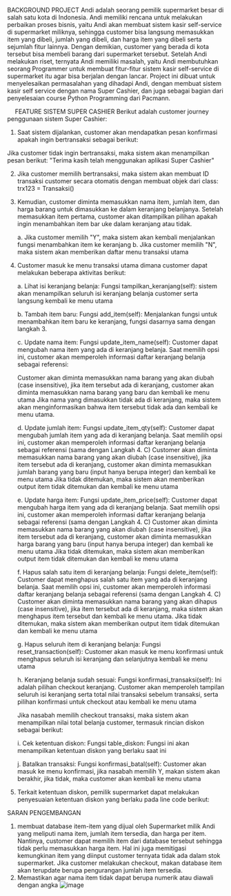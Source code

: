 BACKGROUND PROJECT
Andi adalah seorang pemilik supermarket besar di salah satu kota di Indonesia. Andi memiliki rencana untuk melakukan perbaikan proses bisnis, yaitu Andi akan membuat sistem kasir self-service di supermarket miliknya, sehingga customer bisa langsung memasukkan item yang dibeli, jumlah yang dibeli, dan harga item yang dibeli serta sejumlah fitur lainnya.
Dengan demikian, customer yang berada di kota tersebut bisa membeli barang dari supermarket tersebut. Setelah Andi melakukan riset, ternyata Andi memiliki masalah, yaitu Andi membutuhkan seorang Programmer untuk membuat fitur-fitur sistem kasir self-service di supermarket itu agar bisa berjalan dengan lancar.
Project ini dibuat untuk menyelesaikan permasalahan yang dihadapi Andi, dengan membuat sistem kasir self service dengan nama Super Cashier, dan juga sebagai bagian dari penyelesaian course Python Programming dari Pacmann.

 
FEATURE SISTEM SUPER CASHIER
Berikut adalah customer journey penggunaan sistem Super Cashier:
 
1.	Saat sistem dijalankan, customer akan mendapatkan pesan konfirmasi apakah ingin bertransaksi sebagai berikut:
 

 Jika customer tidak ingin bertransaksi, maka sistem akan menampilkan pesan berikut:
"Terima kasih telah menggunakan aplikasi Super Cashier"

2.	Jika customer memilih bertransaksi, maka sistem akan membuat ID transaksi customer secara otomatis dengan membuat objek dari class:
trx123 = Transaksi()

3.	Kemudian, customer diminta memasukkan nama item, jumlah item, dan harga barang untuk dimasukkan ke dalam keranjang belanjanya.
Setelah memasukkan item pertama, customer akan ditampilkan pilihan apakah ingin menambahkan item bar uke dalam keranjang atau tidak.
 
    a.	Jika customer memilih "Y", maka sistem akan kembali menjalankan fungsi menambahkan item ke keranjang
    b.	Jika customer memilih "N", maka sistem akan memberikan daftar menu transaksi utama

4.	Customer masuk ke menu transaksi utama dimana customer dapat melakukan beberapa aktivitas berikut:
 





    a.	Lihat isi keranjang belanja:
    Fungsi tampilkan_keranjang(self):
    sistem akan menampilkan seluruh isi keranjang belanja customer serta langsung kembali ke menu utama

    b.	Tambah item baru:
    Fungsi add_item(self):
    Menjalankan fungsi untuk menambahkan item baru ke keranjang, fungsi dasarnya sama dengan langkah 3.

    c.	Update nama item:
    Fungsi update_item_name(self):
    Customer dapat mengubah nama item yang ada di keranjang belanja. Saat memilih opsi ini, customer akan memperoleh informasi daftar keranjang belanja sebagai referensi:


    Customer akan diminta memasukkan nama barang yang akan diubah (case insensitive), jika item tersebut ada di keranjang, customer akan diminta memasukkan nama barang yang baru dan kembali ke menu utama
    Jika nama yang dimasukkan tidak ada di keranjang, maka sistem akan menginformasikan bahwa item tersebut tidak ada dan kembali ke menu utama.

    d.	Update jumlah item:
    Fungsi update_item_qty(self):
    Customer dapat mengubah jumlah item yang ada di keranjang belanja. Saat memilih opsi ini, customer akan memperoleh informasi daftar keranjang belanja sebagai referensi (sama dengan Langkah 4. C)
    Customer akan diminta memasukkan nama barang yang akan diubah (case insensitive), jika item tersebut ada di keranjang, customer akan diminta memasukkan jumlah barang yang baru (input hanya berupa integer) dan kembali ke menu utama
    Jika tidak ditemukan, maka sistem akan memberikan output item tidak ditemukan dan kembali ke menu utama

    e.	Update harga item:
    Fungsi update_item_price(self):
    Customer dapat mengubah harga item yang ada di keranjang belanja. Saat memilih opsi ini, customer akan memperoleh informasi daftar keranjang belanja sebagai referensi (sama dengan Langkah 4. C)
    Customer akan diminta memasukkan nama barang yang akan diubah (case insensitive), jika item tersebut ada di keranjang, customer akan diminta memasukkan harga barang yang baru (input hanya berupa integer) dan kembali ke menu utama
    Jika tidak ditemukan, maka sistem akan memberikan output item tidak ditemukan dan kembali ke menu utama

    f.	Hapus salah satu item di keranjang belanja:
    Fungsi delete_item(self):
    Customer dapat menghapus salah satu item yang ada di keranjang belanja. Saat memilih opsi ini, customer akan memperoleh informasi daftar keranjang belanja sebagai referensi (sama dengan Langkah 4. C)
    Customer akan diminta memasukkan nama barang yang akan dihapus (case insensitive), jika item tersebut ada di keranjang, maka sistem akan menghapus item tersebut dan kembali ke menu utama.
    Jika tidak ditemukan, maka sistem akan memberikan output item tidak ditemukan dan kembali ke menu utama

    g.	Hapus seluruh item di keranjang belanja:
    Fungsi reset_transaction(self):
    Customer akan masuk ke menu konfirmasi untuk menghapus seluruh isi keranjang dan selanjutnya kembali ke menu utama


    h.	Keranjang belanja sudah sesuai:
    Fungsi konfirmasi_transaksi(self):
    Ini adalah pilihan checkout keranjang. Customer akan memperoleh tampilan seluruh isi keranjang serta total nilai transaksi sebelum transaksi, serta pilihan konfirmasi untuk checkout atau kembali ke menu utama

    Jika nasabah memilih checkout transaksi, maka sistem akan menampilkan nilai total belanja customer, termasuk rincian diskon sebagai berikut:


    i.	Cek ketentuan diskon:
    Fungsi table_diskon:
    Fungsi ini akan menampilkan ketentuan diskon yang berlaku saat ini


    j.	Batalkan transaksi:
    Fungsi konfirmasi_batal(self):
    Customer akan masuk ke menu konfirmasi, jika nasabah memilih Y, makan sistem akan berakhir, jika tidak, maka customer akan kembali ke menu utama

5.	Terkait ketentuan diskon, pemilik supermarket dapat melakukan penyesuaian ketentuan diskon yang berlaku pada line code berikut:
 
SARAN PENGEMBANGAN
1.	membuat database item-item yang dijual oleh Supermarket milik Andi yang meliputi nama item, jumlah item tersedia, dan harga per item.
Nantinya, customer dapat memilih item dari database tersebut sehingga tidak perlu memasukkan harga item. Hal ini juga memitigasi kemungkinan item yang diinput customer ternyata tidak ada dalam stok supermarket.
Jika customer melakukan checkout, makan database item akan terupdate berupa pengurangan jumlah item tersedia.
2.	Memastikan agar nama item tidak dapat berupa numerik atau diawali dengan angka
![image](https://user-images.githubusercontent.com/128900454/232228801-1cfaddd6-694f-444f-aa5c-28e13007a89a.png)
